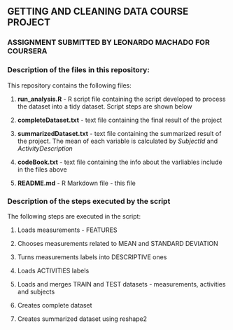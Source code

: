 ## GETTING AND CLEANING DATA COURSE PROJECT

### ASSIGNMENT SUBMITTED BY LEONARDO MACHADO FOR COURSERA



### Description of the files in this repository:

This repository contains the following files:

1. **run_analysis.R** - R script file containing the script developed to process the dataset into a tidy dataset. Script steps are shown below

2. **completeDataset.txt** - text file containing the final result of the project

3. **summarizedDataset.txt** - text file containing the summarized result of the project. The mean of each variable is calculated by *SubjectId* and *ActivityDescription*

4. **codeBook.txt** - text file containing the info about the varliables include in the files above

5. **README.md** - R Markdown file - this file



### Description of the steps executed by the script

The following steps are executed in the script:

1. Loads measurements - FEATURES

2. Chooses measurements related to MEAN and STANDARD DEVIATION

3. Turns measurements labels into DESCRIPTIVE ones

4. Loads ACTIVITIES labels

5. Loads and merges TRAIN and TEST datasets - measurements, activities and subjects

6. Creates complete dataset

7. Creates summarized dataset using reshape2

